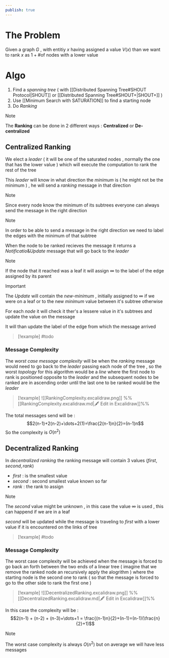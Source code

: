 ```yaml
---
publish: true
---
```

# The Problem

Given a graph $G$ , with entitiy $x$ having assigned a value $V(x)$ than we want to rank $x$ as $1+\text{\# of nodes with a lower value}$   

# Algo

1. Find a *spanning tree* ( with [[Distributed Spanning Tree#SHOUT Protocol|SHOUT]] or [[Distributed Spanning Tree#SHOUT+|SHOUT+]] ) 
2. Use [[Minimum Search with SATURATION]] to find a starting node
3. Do *Ranking* 

>[!note] 
>The **Ranking** can be done in 2 different ways : **Centralized** or **De-centralized** 

## Centralized Ranking

We elect a *leader* ( it will be one of the saturated nodes , normally the one that has the lower value ) which will execute the computation to rank the rest of the tree

This *leader* will know in what direction the *minimum* is ( he might not be the minimum ) , he will send a *ranking* message in that direction 

>[!note] 
>Since every node know the minimum of its subtrees everyone can always send the message in the right direction

>[!note] 
>In order to be able to send a message in the right direction we need to label the edges with the minimum of that subtree 

When the node to be ranked recieves the message it returns a $Notificatio\&Update$ message that will go back to the *leader*

>[!note] 
>If the node that it reached was a leaf it will assign $\infty$ to the label of the edge assigned by its parent
>

>[!important] 
>The *Update* will contain the *new-minimum* , initially assigned to $\infty$ if we were on a leaf or to the new *minimum* value between it's subtree otherwise 
>
>For each *node* it will check it ther's a lessere value in it's subtrees and update the value on the message 
>
>It will than update the label of the edge from which the message arrived 

>[!example] 
>#todo
### Message Complexity

The *worst case message complexity* will be when the *ranking* message would need to go back to the *leader* passing each node of the tree , so the worst *topology* for this algorithm would be a *line* where the first node to rank is positioned opposite to the *leader* and the subsequent nodes to be ranked are in ascending order until the last one to be ranked would be the *leader*

>[!example] 
>![[RankingComplexity.excalidraw.png]]
>%%[[RankingComplexity.excalidraw.md|🖋 Edit in Excalidraw]]%%

The total messages send will be : 
$$2(n-1)+2(n-2)+\dots+2(1)=\frac{2(n-1)n}{2}=(n-1)n$$
So the complexity is $O(n^2)$
## Decentralized Ranking

In *decentralized ranking* the ranking message will contain 3 values $(first,second,rank)$
+ $first$ : is the smallest value
+ $second$ : second smallest value known so far 
+ $rank$ : the rank to assign 

>[!note] 
>The *second* value might be unknown , in this case the value $\infty$ is used , this can happend if we are in a leaf 

$second$ will be updated while the message is traveling to $first$ with a lower value if it is encountered on the links of tree

>[!example]
>#todo
>

### Message Complexity

The worst case complexity will be achieved when the message is forced to go back an forth between the two ends of a linear tree ( imagine that we remove the ranked node an recursively apply the alogrithm ) where the starting node is the second one to rank ( so that the message is forced to go to the other side to rank the first one )

>[!example] 
![[DecentralizedRanking.excalidraw.png]]
%%[[DecentralizedRanking.excalidraw.md|🖋 Edit in Excalidraw]]%%

In this case the complexity will be : 
$$2(n-1) + (n-2) + (n-3)+\dots+1 = \frac{(n-1)n}{2}+(n-1)=(n-1)(\frac{n}{2}+1)$$
>[!note] 
>The worst case complexity is always $O(n^2)$ but on average we will have less messages 


